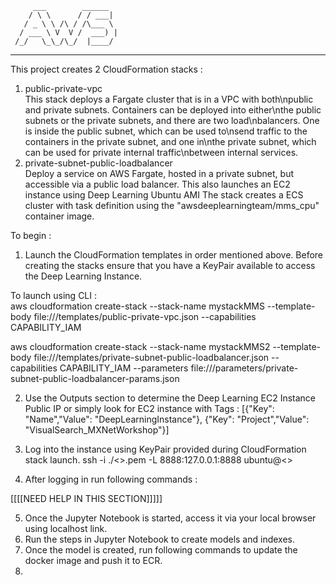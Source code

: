          ___        ______    
        / \ \      / / ___|   
       / _ \ \ /\ / /\___ \  
      / ___ \ V  V /  ___) | 
     /_/   \_\_/\_/  |____/   
 ----------------------------------------------------------------- 

This project creates 2 CloudFormation stacks :
1. public-private-vpc   
This stack deploys a Fargate cluster that is in a VPC with both\npublic and private subnets. Containers can be deployed into either\nthe public subnets or the private subnets, and there are two load\nbalancers. One is inside the public subnet, which can be used to\nsend traffic to the containers in the private subnet, and one in\nthe private subnet, which can be used for private internal traffic\nbetween internal services.
2. private-subnet-public-loadbalancer   
Deploy a service on AWS Fargate, hosted in a private subnet, but accessible via a public load balancer. This also launches an EC2 instance using Deep Learning Ubuntu AMI
The stack creates a ECS cluster with task definition using the "awsdeeplearningteam/mms_cpu" container image.

To begin :   
1. Launch the CloudFormation templates in order mentioned above. Before creating the stacks ensure that you have a KeyPair available to access the Deep Learning Instance.
 
To launch using CLI :  
aws cloudformation create-stack --stack-name mystackMMS --template-body file:///templates/public-private-vpc.json --capabilities  CAPABILITY_IAM 

aws cloudformation create-stack --stack-name mystackMMS2 --template-body file:///templates/private-subnet-public-loadbalancer.json --capabilities  CAPABILITY_IAM --parameters file:///parameters/private-subnet-public-loadbalancer-params.json 


2. Use the Outputs section to determine the Deep Learning EC2 Instance Public IP or simply look for EC2 instance with Tags : 
[{"Key": "Name","Value": "DeepLearningInstance"}, {"Key": "Project","Value": "VisualSearch_MXNetWorkshop"}]

3. Log into the instance using KeyPair provided during CloudFormation stack launch. 
ssh -i ./<<keypair-name>>.pem -L 8888:127.0.0.1:8888 ubuntu@<<InstanceIP>>

4.  After logging in run following commands :

[[[[NEED HELP IN THIS SECTION]]]]]  

5.  Once the Jupyter Notebook is started, access it via your local browser using localhost link.
6.  Run the steps in Jupyter Notebook to create models and indexes.
7.  Once the model is created, run following commands to update the docker image and push it to ECR.
8.  

